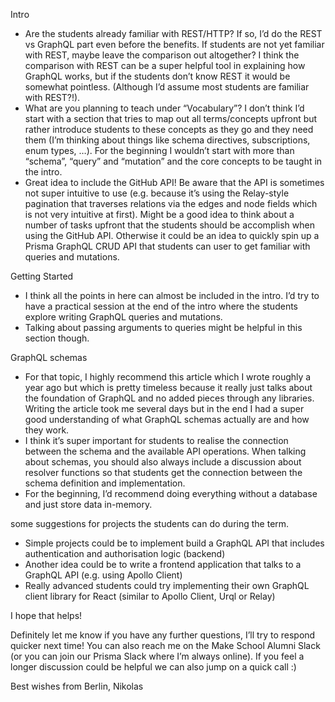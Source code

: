 Intro

- Are the students already familiar with REST/HTTP? If so, I’d do the REST vs GraphQL part even before the benefits. If students are not yet familiar with REST, maybe leave the comparison out altogether? I think the comparison with REST can be a super helpful tool in explaining how GraphQL works, but if the students don’t know REST it would be somewhat pointless. (Although I’d assume most students are familiar with REST?!).
- What are you planning to teach under “Vocabulary”? I don’t think I’d start with a section that tries to map out all terms/concepts upfront but rather introduce students to these concepts as they go and they need them (I’m thinking about things like schema directives, subscriptions, enum types, …). For the beginning I wouldn’t start with more than “schema”, “query” and “mutation” and the core concepts to be taught in the intro.
- Great idea to include the GitHub API! Be aware that the API is sometimes not super intuitive to use (e.g. because it’s using the Relay-style pagination that traverses relations via the edges and node fields which is not very intuitive at first). Might be a good idea to think about a number of tasks upfront that the students should be accomplish when using the GitHub API. Otherwise it could be an idea to quickly spin up a Prisma GraphQL CRUD API that students can user to get familiar with queries and mutations.

Getting Started

- I think all the points in here can almost be included in the intro. I’d try to have a practical session at the end of the intro where the students explore writing GraphQL queries and mutations.
- Talking about passing arguments to queries might be helpful in this section though. 

GraphQL schemas

- For that topic, I highly recommend this article which I wrote roughly a year ago but which is pretty timeless because it really just talks about the foundation of GraphQL and no added pieces through any libraries. Writing the article took me several days but in the end I had a super good understanding of what GraphQL schemas actually are and how they work.
- I think it’s super important for students to realise the connection between the schema and the available API operations. When talking about schemas, you should also always include a discussion about resolver functions so that students get the connection between the schema definition and implementation.
- For the beginning, I’d recommend doing everything without a database and just store data in-memory.

some suggestions for projects the students can do during the term. 

- Simple projects could be to implement build a GraphQL API that includes authentication and authorisation logic (backend)
- Another idea could be to write a frontend application that talks to a GraphQL API (e.g. using Apollo Client)
- Really advanced students could try implementing their own GraphQL client library for React (similar to Apollo Client, Urql or Relay)

I hope that helps!

Definitely let me know if you have any further questions, I’ll try to respond quicker next time! You can also reach me on the Make School Alumni Slack (or you can join our Prisma Slack where I’m always online). If you feel a longer discussion could be helpful we can also jump on a quick call :)

Best wishes from Berlin,
Nikolas